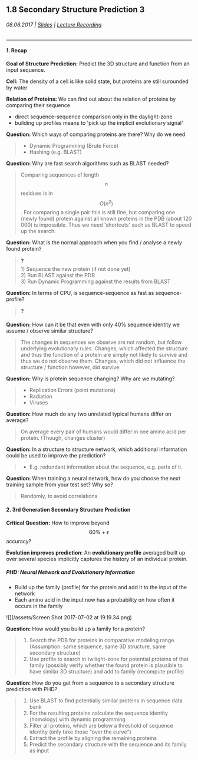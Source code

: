 ## 1.8 Secondary Structure Prediction 3

###### 08.06.2017 \| [Slides](https://www.rostlab.org/sites/default/files/fileadmin/teaching/SoSe17/PP1CS/cb1e_20170601_sec2.pdf) \| [Lecture Recording](https://www.youtube.com/watch?v=BmOE3X6Qh98&list=PLg46T0OlBIJ9abbsmUL-ux24DCpoUlC1J&index=7)

---

#### 1. Recap

**Goal of Structure Prediction:** Predict the 3D structure and function from an input sequence.

**Cell:** The density of a cell is like solid state, but proteins are still surounded by water

**Relation of Proteins:** We can find out about the relation of proteins by comparing their sequence

* direct sequence-sequence comparison only in the daylight-zone
* building up profiles means to 'pick up the implicit evolutionary signal'

**Question:** Which ways of comparing proteins are there? Why do we need

> * Dynamic Programming \(Brute Force\)
> * Hashing \(e.g. BLAST\)

**Question:** Why are fast search algorithms such as BLAST needed?

> Comparing sequences of length $$n$$ residues is in $$O(n^2)$$. For comparing a single pair this is still fine, but comparing one \(newly found\) protein against all known proteins in the PDB \(about 120 000\) is impossible. Thus we need 'shortcuts' such as BLAST to speed up the search.

**Question:** What is the normal approach when you find / analyse a newly found protein?

> ❓  
> 1\) Sequence the new protein \(if not done yet\)  
> 2\) Run BLAST against the PDB  
> 3\) Run Dynamic Programming against the results from BLAST

**Question:** In terms of CPU, is sequence-sequence as fast as sequence-profile?

> ❓

**Question:** How can it be that even with only 40% sequence identity we assume / observe similar structure?

> The changes in sequences we observe are not random, but follow underlying evolutionary rules. Changes, which affected the structure and thus the function of a protein are simply not likely to survive and thus we do not observe them. Changes, which did not influence the structure / function however, did survive.

**Question:** Why is protein sequence changing? Why are we mutating?

> * Replication Errors \(point mutations\)
> * Radiation
> * Viruses

**Question:** How much do any two unrelated typical humans differ on average?

> On average every pair of humans would differ in one amino acid per protein. \(Though, changes cluster\)

**Question:** In a structure to structure network, which additional information could be used to improve the prediction?

> * E.g. redundant information about the sequence, e.g. parts of it.

**Question:** When training a neural network, how do you choose the next training sample from your test set? Why so?

> Randomly, to avoid correlations

#### 2. 3rd Generation Secondary Structure Prediction

**Critical Question:** How to improve beyond $$60\% + \epsilon$$ accuracy?

**Evolution improves prediction**: An **evolutionary profile** averaged built up over several species implicitly captures the history of an individual protein.

##### PHD: Neural Network and Evolutionary Information

* Build up the family \(profile\) for the protein and add it to the input of the network
* Each amino acid in the input now has a probability on how often it occurs in the family

![](/assets/Screen Shot 2017-07-02 at 19.19.34.png)

**Question:** How would you build up a family for a protein?

> 1. Search the PDB for proteins in comparative modeling range. \(Assumption: same sequence, same 3D structure, same secondary structure\)
> 2. Use profile to search in twilight-zone for potential proteins of that family \(possibly verify whether the found protein is plausible to have similar 3D structure\) and add to family \(recompute profile\)

**Question:** How do you get from a sequence to a secondary structure prediction with PHD?

> 1. Use BLAST to find potentially similar proteins in sequence data bank
> 2. For the resulting proteins calculate the sequence identity \(homology\) with dynamic programming
> 3. Filter all proteins, which are below a threshold of sequence identity \(only take those "over the curve"\)
> 4. Extract the profile by aligning the remaining proteins
> 5. Predict the secondary structure with the sequence and its family as input



